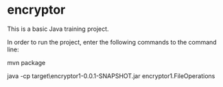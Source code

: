 # encryptor

This is a basic Java training project.

In order to run the project, enter the following commands to the command line:

mvn package

java -cp target\encryptor1-0.0.1-SNAPSHOT.jar encryptor1.FileOperations
